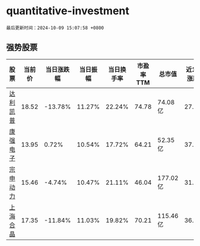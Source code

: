 # quantitative-investment

`最后更新时间：2024-10-09 15:07:58 +0800`

## 强势股票

|股票|当前价|当日涨跌幅|当日振幅|当日换手率|市盈率TTM|总市值|近10日涨跌幅|
|----|----|----|----|----|----|----|----|
|[达利凯普](https://xueqiu.com/S/SZ301566)|18.52|-13.78%|11.27%|22.24%|74.78|74.08亿|27.55%|
|[康强电子](https://xueqiu.com/S/SZ002119)|13.95|0.72%|10.54%|17.72%|64.21|52.35亿|37.57%|
|[宗申动力](https://xueqiu.com/S/SZ001696)|15.46|-4.74%|10.47%|21.11%|46.04|177.02亿|31.8%|
|[上海合晶](https://xueqiu.com/S/SH688584)|17.35|-11.84%|11.03%|19.82%|70.21|115.46亿|36.4%|
